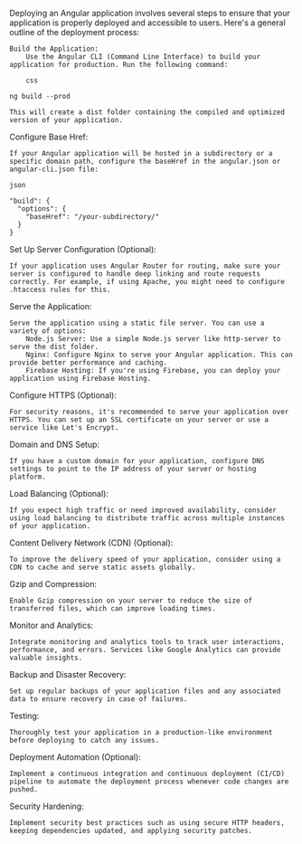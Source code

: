 Deploying an Angular application involves several steps to ensure that your application is properly deployed and accessible to users. Here's a general outline of the deployment process:

    Build the Application:
        Use the Angular CLI (Command Line Interface) to build your application for production. Run the following command:

        css

    ng build --prod

    This will create a dist folder containing the compiled and optimized version of your application.

Configure Base Href:

    If your Angular application will be hosted in a subdirectory or a specific domain path, configure the baseHref in the angular.json or angular-cli.json file:

    json

    "build": {
      "options": {
        "baseHref": "/your-subdirectory/"
      }
    }

Set Up Server Configuration (Optional):

    If your application uses Angular Router for routing, make sure your server is configured to handle deep linking and route requests correctly. For example, if using Apache, you might need to configure .htaccess rules for this.

Serve the Application:

    Serve the application using a static file server. You can use a variety of options:
        Node.js Server: Use a simple Node.js server like http-server to serve the dist folder.
        Nginx: Configure Nginx to serve your Angular application. This can provide better performance and caching.
        Firebase Hosting: If you're using Firebase, you can deploy your application using Firebase Hosting.

Configure HTTPS (Optional):

    For security reasons, it's recommended to serve your application over HTTPS. You can set up an SSL certificate on your server or use a service like Let's Encrypt.

Domain and DNS Setup:

    If you have a custom domain for your application, configure DNS settings to point to the IP address of your server or hosting platform.

Load Balancing (Optional):

    If you expect high traffic or need improved availability, consider using load balancing to distribute traffic across multiple instances of your application.

Content Delivery Network (CDN) (Optional):

    To improve the delivery speed of your application, consider using a CDN to cache and serve static assets globally.

Gzip and Compression:

    Enable Gzip compression on your server to reduce the size of transferred files, which can improve loading times.

Monitor and Analytics:

    Integrate monitoring and analytics tools to track user interactions, performance, and errors. Services like Google Analytics can provide valuable insights.

Backup and Disaster Recovery:

    Set up regular backups of your application files and any associated data to ensure recovery in case of failures.

Testing:

    Thoroughly test your application in a production-like environment before deploying to catch any issues.

Deployment Automation (Optional):

    Implement a continuous integration and continuous deployment (CI/CD) pipeline to automate the deployment process whenever code changes are pushed.

Security Hardening:

    Implement security best practices such as using secure HTTP headers, keeping dependencies updated, and applying security patches.
